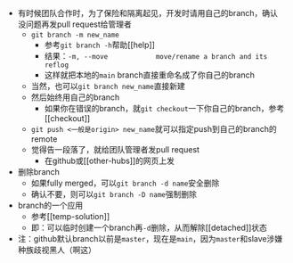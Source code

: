 - 有时候团队合作时，为了保险和隔离起见，开发时请用自己的branch，确认没问题再发pull request给管理者
  - `git branch -m new_name`
    - 参考`git branch -h`帮助[[help]]
    - 结果：`-m, --move            move/rename a branch and its reflog`
    - 这样就把本地的`main` branch直接重命名成了你自己的branch
  - 当然，也可以`git branch new_name`直接新建
  - 然后始终用自己的branch
    - 如果你在错误的branch，就`git checkout`一下你自己的branch，参考[[checkout]]
  - `git push <一般是origin> new_name`就可以指定push到自己的branch的remote
  - 觉得告一段落了，就给团队管理者发pull request
    - 在github或[[other-hubs]]的网页上发
- 删除branch
  - 如果fully merged，可以`git branch -d name`安全删除
  - 确认不要，则可以`git branch -D name`强制删除
- branch的一个应用
  - 参考[[temp-solution]]
  - 即：可以临时创建一个branch再`-d`删除，从而解除[[detached]]状态
- 注：github默认branch以前是`master`，现在是`main`，因为`master`和slave涉嫌种族歧视黑人（啊这）